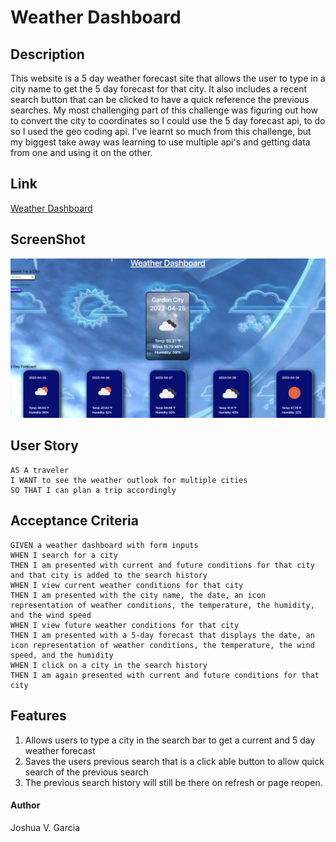 # Weather Dashboard

## Description
This website is a 5 day weather forecast site that allows the user to type in a city name to get the 5 day forecast for that city. It also includes a recent search button that can be clicked to  have a quick reference the previous searches. My most challenging part of this challenge was figuring out how to convert the city to coordinates so I could use the 5 day forecast api, to do so I used the geo coding api. I've learnt so much from this challenge, but my biggest take away was learning to use multiple api's and getting data from one and using it on the other.

## Link

[Weather Dashboard](https://garciajv86.github.io/Weather-Dashboard/)

## ScreenShot

![screenshot](./assets/images/Screenshot%202023-04-24%20at%205.45.57%20PM.png)

## User Story
```
AS A traveler
I WANT to see the weather outlook for multiple cities
SO THAT I can plan a trip accordingly
```

## Acceptance Criteria
```
GIVEN a weather dashboard with form inputs
WHEN I search for a city
THEN I am presented with current and future conditions for that city and that city is added to the search history
WHEN I view current weather conditions for that city
THEN I am presented with the city name, the date, an icon representation of weather conditions, the temperature, the humidity, and the wind speed
WHEN I view future weather conditions for that city
THEN I am presented with a 5-day forecast that displays the date, an icon representation of weather conditions, the temperature, the wind speed, and the humidity
WHEN I click on a city in the search history
THEN I am again presented with current and future conditions for that city
```

## Features
1. Allows users to type a city in the search bar to get a current and 5 day weather forecast
2. Saves the users previous search that is a click able button to allow quick search of the previous search
3. The previous search history will still be there on refresh or page reopen.

#### Author
Joshua V. Garcia
